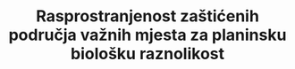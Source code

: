 ﻿---
source_url: null
source_notes: null
international_and_national_references: null  

title: 'Rasprostranjenost zaštićenih područja važnih mjesta za planinsku biološku raznolikost'
permalink: /15-4-1/
sdg_goal: 15
layout: indicator
indicator: 15.4.1
indicator_variable: null
graph: null
graph_title: null
graph_type_description: 'Alexa/USGS  checking  with  UN  database  to  assess  quality  and  suitability  for  reporting  Dec  19  3pm  e-mails'
graph_status_notes: unk
variable_description: null
variable_notes: null
un_designated_tier: '2'
un_custodial_agency: "UNEP-WCMC;\nUNEP"
target_id: '15.4'
has_metadata: false
rationale_interpretation: 
goal_meta_link: 'http://unstats.un.org/sdgs/files/metadata-compilation/Metadata-Goal-15.pdf'
goal_meta_link_page: 9
indicator_name: 'Rasprostranjenost zaštićenih područja važnih mjesta za planinsku biološku raznolikost'
target: 'Do 2030. godine, osigurati očuvanje planinskih ekosustava, uključujući i njihovu biološku raznolikost, kako bi se povećala njihova sposobnost da pruže pogodnosti koje su neophodne za održivi razvoj.'
indicator_definition: 
actual_indicator_available: null
actual_indicator_available_description: null
method_of_computation: ''
comments_and_limitations: null
periodicity: null
time_period: null
unit_of_measure: null
disaggregation_categories: null
disaggregation_geography: null
date_of_national_source_publication: null
date_metadata_updated: null
scheduled_update_by_national_source: null
scheduled_update_by_SDG_team: null
source_agency_staff_name: null
source_agency_staff_email: null
source_agency_survey_dataset: null
source_title: null
---